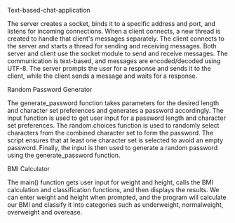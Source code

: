 Text-based-chat-application

The server creates a socket, binds it to a specific address and port, and listens for incoming connections. When a client connects, a new thread is created to handle that client's messages separately. The client connects to the server and starts a thread for sending and receiving messages. Both server and client use the socket module to send and receive messages. The communication is text-based, and messages are encoded/decoded using UTF-8. The server prompts the user for a response and sends it to the client, while the client sends a message and waits for a response.

Random Password Generator

The generate_password function takes parameters for the desired length and character set preferences and generates a password accordingly. The input function is used to get user input for a password length and character set preferences. The random.choices function is used to randomly select characters from the combined character set to form the password. The script ensures that at least one character set is selected to avoid an empty password. Finally, the input is then used to generate a random password using the generate_password function.

BMI Calculator

The main() function gets user input for weight and height, calls the BMI calculation and classification functions, and then displays the results. We can enter weight and height when prompted, and the program will calculate our BMI and classify it into categories such as underweight, normalweight, overweight and overease.
